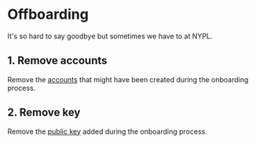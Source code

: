 # Offboarding

It's so hard to say goodbye but sometimes we have to at NYPL.

## 1. Remove accounts

Remove the [accounts](onboarding.md#2-set-up-accounts) that might have been created during the onboarding process.

## 2. Remove key

Remove the [public key](onboarding.md#3-set-up-keys) added during the onboarding process.
